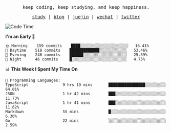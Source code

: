 <p align="center">
  <samp>
    <span>keep coding, keep studying, and keep happiness.</span>
  </samp>
</p>

<p align="center">
  <samp>
    <a href="https://github.com/ouduidui/fe-study">study</a> |
    <a href="https://deweyou.me">blog</a>  |
    <a href="https://juejin.cn/user/4309700183594366">juejin</a> |
    <a href="https://user-images.githubusercontent.com/54696834/165071004-6509e3f2-90c3-448c-9d92-3da42b0c2021.jpeg">wechat</a> |
    <a href="https://twitter.com/ouduidui">twitter</a>
  </samp>
</p>

<!--START_SECTION:waka-->
![Code Time](http://img.shields.io/badge/Code%20Time-2%2C268%20hrs%2011%20mins-blue)

**I'm an Early 🐤** 

```text
🌞 Morning    159 commits    ████░░░░░░░░░░░░░░░░░░░░░   16.41% 
🌆 Daytime    518 commits    █████████████░░░░░░░░░░░░   53.46% 
🌃 Evening    246 commits    ██████░░░░░░░░░░░░░░░░░░░   25.39% 
🌙 Night      46 commits     █░░░░░░░░░░░░░░░░░░░░░░░░   4.75%

```


📊 **This Week I Spent My Time On** 

```text
💬 Programming Languages: 
TypeScript               9 hrs 19 mins       ████████████████░░░░░░░░░   64.01% 
JSON                     1 hr 42 mins        ███░░░░░░░░░░░░░░░░░░░░░░   11.73% 
JavaScript               1 hr 41 mins        ███░░░░░░░░░░░░░░░░░░░░░░   11.62% 
Markdown                 55 mins             █░░░░░░░░░░░░░░░░░░░░░░░░   6.36% 
Go                       22 mins             ░░░░░░░░░░░░░░░░░░░░░░░░░   2.59%

```


<!--END_SECTION:waka-->
